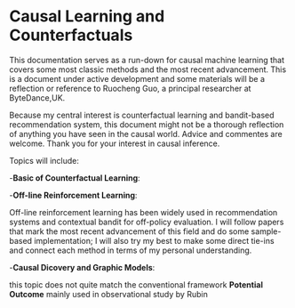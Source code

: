 # Causal Learning and Counterfactuals

This documentation serves as a run-down for causal machine learning that covers some most classic methods and the most recent advancement. This is a document under active development and some materials will be a reflection or reference to Ruocheng Guo, a principal researcher at ByteDance,UK. 

Because my central interest is counterfactual learning and bandit-based recommendation system, this document might not be a thorough reflection of anything you have seen in the causal world. Advice and commentes are welcome. Thank you for your interest in causal inference.

Topics will include:

-**Basic of Counterfactual Learning**:


-**Off-line Reinforcement Learning**:

Off-line reinforcement learning has been widely used in recommendation systems and contextual bandit for off-policy evaluation. I will follow papers that mark the most recent advancement of this field and do some sample-based implementation; I will also try my best to make some direct tie-ins and connect each method in terms of my personal understanding.

-**Causal Dicovery and Graphic Models**:

this topic does not quite match the conventional framework **Potential Outcome** mainly used in observational study by Rubin 
